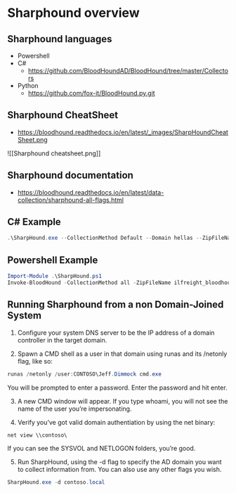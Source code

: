 # Sharphound overview
## Sharphound languages
- Powershell
- C#
	- https://github.com/BloodHoundAD/BloodHound/tree/master/Collectors
- Python
	- https://github.com/fox-it/BloodHound.py.git

## Sharphound CheatSheet
- https://bloodhound.readthedocs.io/en/latest/_images/SharpHoundCheatSheet.png

![[Sharphound cheatsheet.png]]

## Sharphound documentation
- https://bloodhound.readthedocs.io/en/latest/data-collection/sharphound-all-flags.html

## C# Example
```powershell
.\SharpHound.exe --CollectionMethod Default --Domain hellas --ZipFileName ForBloodHound_Hellas.zip  
```

## Powershell Example
```powershell
Import-Module .\SharpHound.ps1
Invoke-BloodHound -CollectionMethod all -ZipFileName ilfreight_bloodhound
```

## Running Sharphound from a non Domain-Joined System
1. Configure your system DNS server to be the IP address of a domain controller in the target domain.

2. Spawn a CMD shell as a user in that domain using runas and its /netonly flag, like so:
```powershell
runas /netonly /user:CONTOSO\Jeff.Dimmock cmd.exe
```
You will be prompted to enter a password. Enter the password and hit enter.

3. A new CMD window will appear. If you type whoami, you will not see the name of the user you’re impersonating.

4.  Verify you’ve got valid domain authentiation by using the net binary:
```powershell
net view \\contoso\
```
If you can see the SYSVOL and NETLOGON folders, you’re good.

5. Run SharpHound, using the -d flag to specify the AD domain you want to collect information from. You can also use any other flags you wish.
```powershell
SharpHound.exe -d contoso.local
```